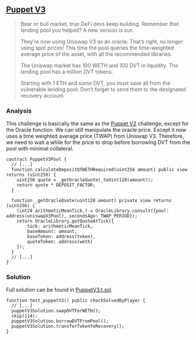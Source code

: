 ## [Puppet V3](https://www.damnvulnerabledefi.xyz/challenges/puppet-v3/)

> Bear or bull market, true DeFi devs keep building. Remember that lending pool you helped? A new version is out.
>
>They’re now using Uniswap V3 as an oracle. That’s right, no longer using spot prices! This time the pool queries the time-weighted average price of the asset, with all the recommended libraries.
>
>The Uniswap market has 100 WETH and 100 DVT in liquidity. The lending pool has a million DVT tokens.
>
>Starting with 1 ETH and some DVT, you must save all from the vulnerable lending pool. Don’t forget to send them to the designated recovery account.

### Analysis

This challenge is basically the same as the [Puppet V2](https://www.damnvulnerabledefi.xyz/challenges/puppet-v2/) challenge, except for the Oracle function. We can still manipulate the oracle price. Except it now uses a time weighted average price (TWAP) from Uniswap V3. Therefore, we need to wait a while for the price to drop before borrowing DVT from the pool with minimal collateral.

```solidity
contract PuppetV3Pool {
  // [...]
  function calculateDepositOfWETHRequired(uint256 amount) public view returns (uint256) {
    uint256 quote = _getOracleQuote(_toUint128(amount));
    return quote * DEPOSIT_FACTOR;
  }

  function _getOracleQuote(uint128 amount) private view returns (uint256) {
    (int24 arithmeticMeanTick,) = OracleLibrary.consult({pool: address(uniswapV3Pool), secondsAgo: TWAP_PERIOD});
    return OracleLibrary.getQuoteAtTick({
        tick: arithmeticMeanTick,
        baseAmount: amount,
        baseToken: address(token),
        quoteToken: address(weth)
    });
  }
  // [...]
}
```

### Solution
Full solution can be found in [PuppetV3.t.sol](./PuppetV3.t.sol#L121).
```solidity
function test_puppetV3() public checkSolvedByPlayer {
  // [...]
  puppetV3Solution.swapDVTForWETH();
  skip(114);
  puppetV3Solution.borrowDVTFromPool();
  puppetV3Solution.transferTokenToRecovery();
}
```
